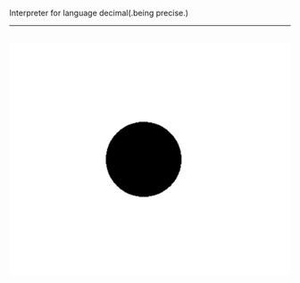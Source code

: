 Interpreter for language decimal(.being precise.)



---

![logo](https://github.com/kkfaisal/decimal/blob/master/resources/images/dec_logo_new.jpg)
---
